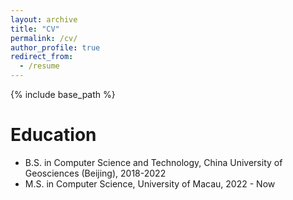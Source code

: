 ```yaml
---
layout: archive
title: "CV"
permalink: /cv/
author_profile: true
redirect_from:
  - /resume
---
```


{% include base_path %}

# Education
* B.S. in Computer Science and Technology, China University of Geosciences (Beijing), 2018-2022
* M.S. in Computer Science, University of Macau, 2022 - Now
<!-- * Ph.D in Version Control Theory, GitHub University, 2018 (expected) -->

